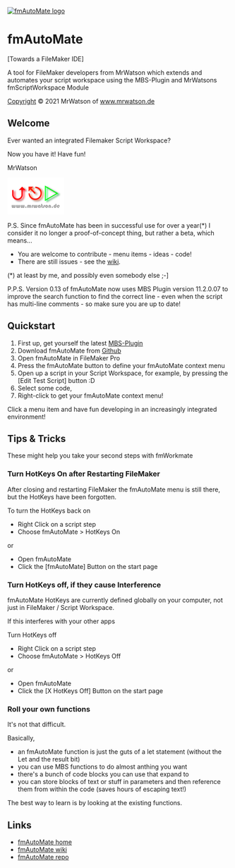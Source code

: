 [![fmAutoMate logo][fmAutoMate logo]][fmAutoMate home]

# fmAutoMate
[Towards a FileMaker IDE]

A tool for FileMaker developers from MrWatson which extends and automates your script workspace using the MBS-Plugin and MrWatsons fmScriptWorkspace Module

[Copyright](LICENSE) © 2021 MrWatson of www.mrwatson.de 

## Welcome

Ever wanted an integrated Filemaker Script Workspace? 

Now you have it! Have fun!

MrWatson

![mrwatson.de logo][mrwatson.de logo]

P.S. Since fmAutoMate has been in successful use for over a year(*) I consider it no longer a proof-of-concept thing, but rather a beta, which means...

- You are welcome to contribute - menu items - ideas - code!
- There are still issues - see the [wiki][fmAutoMate wiki].

(*) at least by me, and possibly even somebody else ;-]

P.P.S. Version 0.13 of fmAutoMate now uses MBS Plugin version 11.2.0.07 to improve the search function to find the correct line - even when the script has multi-line comments - so make sure you are up to date!

## Quickstart

1. First up, get yourself the latest [MBS-Plugin][MBS-Plugin]
2. Download fmAutoMate from [Github][fmAutoMate repo]
3. Open fmAutoMate in FileMaker Pro
4. Press the fmAutoMate button to define your fmAutoMate context menu
5. Open up a script in your Script Workspace, for example, by pressing the [Edit Test Script] button :D
6. Select some code,
7. Right-click to get your fmAutoMate context menu!

Click a menu item and have fun developing in an increasingly integrated environment!

## Tips & Tricks

These might help you take your second steps with fmWorkmate

### Turn HotKeys On after Restarting FileMaker

After closing and restarting FileMaker the fmAutoMate menu is still there, but the HotKeys have been forgotten.

To turn the HotKeys back on

- Right Click on a script step
- Choose fmAutoMate > HotKeys On

or

  - Open fmAutoMate
  - Click the [fmAutoMate] Button on the start page

### Turn HotKeys off, if they cause Interference

fmAutoMate HotKeys are currently defined globally on your computer, not just in FileMaker / Script Workspace.

If this interferes with your other apps

Turn HotKeys off 

  - Right Click on a script step
  - Choose fmAutoMate > HotKeys Off

or

  - Open fmAutoMate
  - Click the [X HotKeys Off] Button on the start page

### Roll your own functions

It's not that difficult.

Basically,

- an fmAutoMate function is just the guts of a let statement (without the Let and the result bit)
- you can use MBS functions to do almost anthing you want
- there's a bunch of code blocks you can use that expand to 
- you can store blocks of text or stuff in parameters and then reference them from within the code (saves hours of escaping text!)

The best way to learn is by looking at the existing functions.


## Links

- [fmAutoMate home][fmAutoMate home]
- [fmAutoMate wiki][fmAutoMate wiki]
- [fmAutoMate repo][fmAutoMate repo]



[fmAutoMate home]:https://www.fmworkmate.com/fmautomate
[fmAutoMate wiki]:https://github.com/mrwatson-de/fmAutoMate/wiki
[fmAutoMate repo]:https://github.com/mrwatson-de/fmAutoMate
[fmAutoMate logo]:fmAutoMate_Logo_256_sm.png
[MBS-Plugin]:https://www.monkeybreadsoftware.com/filemaker/
[mrwatson.de logo]:www.mrwatson.de_neon_128.png
[mrwatson.de]:http://www.mrwatson.de
